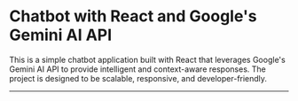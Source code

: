 # Chatbot with React and Google's Gemini AI API

This is a simple chatbot application built with React that leverages Google's Gemini AI API to provide intelligent and context-aware responses. The project is designed to be scalable, responsive, and developer-friendly.

---

